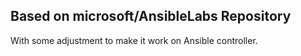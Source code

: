 ## Based on microsoft/AnsibleLabs Repository
With some adjustment to make it work on Ansible controller.